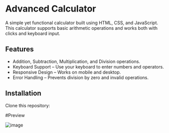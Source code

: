 # Advanced Calculator
A simple yet functional calculator built using HTML, CSS, and JavaScript. This calculator supports basic arithmetic operations and works both with clicks and keyboard input.
## Features
- Addition, Subtraction, Multiplication, and Division operations.
- Keyboard Support – Use your keyboard to enter numbers and operators.
- Responsive Design – Works on mobile and desktop.
- Error Handling – Prevents division by zero and invalid operations.
## Installation
Clone this repository:

#Preview

![image](https://github.com/user-attachments/assets/138cc258-7822-48f5-821a-783fdfb84ff4)
